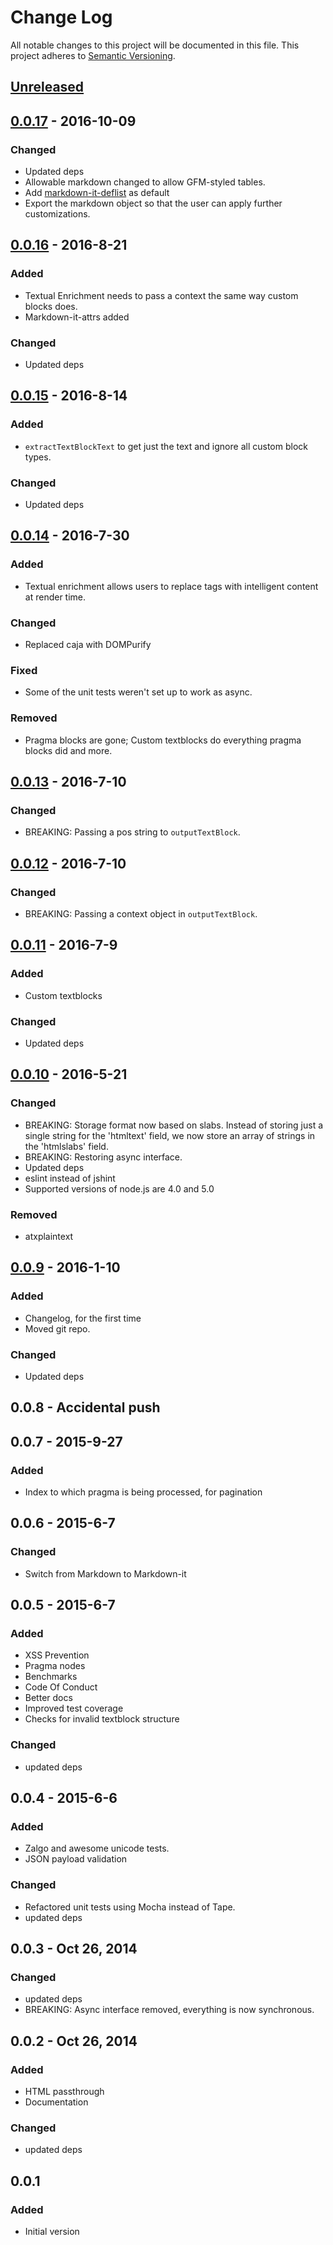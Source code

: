 # Change Log
All notable changes to this project will be documented in this file.
This project adheres to [Semantic Versioning](http://semver.org/).

## [Unreleased]

## [0.0.17] - 2016-10-09
### Changed
 - Updated deps
 - Allowable markdown changed to allow GFM-styled tables.
 - Add [markdown-it-deflist](https://www.npmjs.com/package/markdown-it-deflist) as default
 - Export the markdown object so that the user can apply further customizations.

## [0.0.16] - 2016-8-21
### Added
 - Textual Enrichment needs to pass a context the same way custom blocks does.
 - Markdown-it-attrs added

### Changed
 - Updated deps

## [0.0.15] - 2016-8-14
### Added
 - `extractTextBlockText` to get just the text and ignore all custom block types.

### Changed
 - Updated deps

## [0.0.14] - 2016-7-30
### Added
 - Textual enrichment allows users to replace tags with intelligent content at render time.

### Changed
 - Replaced caja with DOMPurify

### Fixed
 - Some of the unit tests weren't set up to work as async.

### Removed
 - Pragma blocks are gone; Custom textblocks do everything pragma blocks did and more.

## [0.0.13] - 2016-7-10
### Changed
 - BREAKING: Passing a pos string to `outputTextBlock`.

## [0.0.12] - 2016-7-10
### Changed
 - BREAKING: Passing a context object in `outputTextBlock`.

## [0.0.11] - 2016-7-9
### Added
 - Custom textblocks

### Changed
 - Updated deps

## [0.0.10] - 2016-5-21
### Changed
 - BREAKING: Storage format now based on slabs.  Instead of storing just a single string for the 'htmltext' field, we now store an array of strings in the 'htmlslabs' field.
 - BREAKING: Restoring async interface.
 - Updated deps
 - eslint instead of jshint
 - Supported versions of node.js are 4.0 and 5.0

### Removed
 - atxplaintext

## [0.0.9] - 2016-1-10
### Added
 - Changelog, for the first time
 - Moved git repo.

### Changed
 - Updated deps

## 0.0.8 - Accidental push

## 0.0.7 - 2015-9-27
### Added
 - Index to which pragma is being processed, for pagination

## 0.0.6 - 2015-6-7
### Changed
 - Switch from Markdown to Markdown-it

## 0.0.5 - 2015-6-7
### Added
 - XSS Prevention
 - Pragma nodes
 - Benchmarks
 - Code Of Conduct
 - Better docs
 - Improved test coverage
 - Checks for invalid textblock structure

### Changed
 - updated deps

## 0.0.4 - 2015-6-6
### Added
 - Zalgo and awesome unicode tests.
 - JSON payload validation

### Changed
 - Refactored unit tests using Mocha instead of Tape.
 - updated deps

## 0.0.3 - Oct 26, 2014
### Changed
 - updated deps
 - BREAKING: Async interface removed, everything is now synchronous.

## 0.0.2 - Oct 26, 2014
### Added
 - HTML passthrough
 - Documentation

### Changed
 - updated deps

## 0.0.1
### Added
 - Initial version

[Unreleased]: https://github.com/rm3web/textblocks/compare/v0.0.17...HEAD
[0.0.17]: https://github.com/rm3web/textblocks/compare/v0.0.16...v0.0.17
[0.0.16]: https://github.com/rm3web/textblocks/compare/v0.0.15...v0.0.16
[0.0.15]: https://github.com/rm3web/textblocks/compare/v0.0.14...v0.0.15
[0.0.14]: https://github.com/rm3web/textblocks/compare/v0.0.13...v0.0.14
[0.0.13]: https://github.com/rm3web/textblocks/compare/v0.0.12...v0.0.13
[0.0.12]: https://github.com/rm3web/textblocks/compare/v0.0.11...v0.0.12
[0.0.11]: https://github.com/rm3web/textblocks/compare/v0.0.10...v0.0.11
[0.0.10]: https://github.com/rm3web/textblocks/compare/v0.0.9...v0.0.10
[0.0.9]: https://github.com/rm3web/textblocks/compare/v0.0.8...v0.0.9